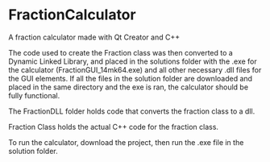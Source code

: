 # FractionCalculator
A fraction calculator made with Qt Creator and C++

The code used to create the Fraction class was then converted to a Dynamic Linked Library, and placed in the solutions folder with the .exe for the calculator (FractionGUI_14mk64.exe) and all other necessary .dll files for the GUI elements. If all the files in the solution folder are downloaded and placed in the same directory and the exe is ran, the calculator should be fully functional.

The FractionDLL folder holds code that converts the fraction class to a dll.

Fraction Class holds the actual C++ code for the fraction class.

To run the calculator, download the project, then run the .exe file in the solution folder.
